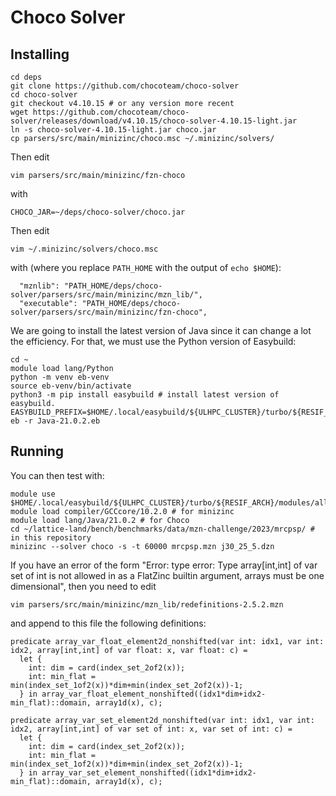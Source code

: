 # Choco Solver

## Installing

```
cd deps
git clone https://github.com/chocoteam/choco-solver
cd choco-solver
git checkout v4.10.15 # or any version more recent
wget https://github.com/chocoteam/choco-solver/releases/download/v4.10.15/choco-solver-4.10.15-light.jar
ln -s choco-solver-4.10.15-light.jar choco.jar
cp parsers/src/main/minizinc/choco.msc ~/.minizinc/solvers/
```

Then edit
```
vim parsers/src/main/minizinc/fzn-choco
```
with
```
CHOCO_JAR=~/deps/choco-solver/choco.jar
```

Then edit
```
vim ~/.minizinc/solvers/choco.msc
```
with (where you replace `PATH_HOME` with the output of `echo $HOME`):
```
  "mznlib": "PATH_HOME/deps/choco-solver/parsers/src/main/minizinc/mzn_lib/",
  "executable": "PATH_HOME/deps/choco-solver/parsers/src/main/minizinc/fzn-choco",
```

We are going to install the latest version of Java since it can change a lot the efficiency.
For that, we must use the Python version of Easybuild:

```
cd ~
module load lang/Python
python -m venv eb-venv
source eb-venv/bin/activate
python3 -m pip install easybuild # install latest version of easybuild.
EASYBUILD_PREFIX=$HOME/.local/easybuild/${ULHPC_CLUSTER}/turbo/${RESIF_ARCH}
eb -r Java-21.0.2.eb
```

## Running

You can then test with:
```
module use $HOME/.local/easybuild/${ULHPC_CLUSTER}/turbo/${RESIF_ARCH}/modules/all
module load compiler/GCCcore/10.2.0 # for minizinc
module load lang/Java/21.0.2 # for Choco
cd ~/lattice-land/bench/benchmarks/data/mzn-challenge/2023/mrcpsp/ # in this repository
minizinc --solver choco -s -t 60000 mrcpsp.mzn j30_25_5.dzn
```

If you have an error of the form "Error: type error: Type array[int,int] of var set of int is not allowed in as a FlatZinc builtin argument, arrays must be one dimensional", then you need to edit

```
vim parsers/src/main/minizinc/mzn_lib/redefinitions-2.5.2.mzn
```
and append to this file the following definitions:
```
predicate array_var_float_element2d_nonshifted(var int: idx1, var int: idx2, array[int,int] of var float: x, var float: c) =
  let {
    int: dim = card(index_set_2of2(x));
    int: min_flat = min(index_set_1of2(x))*dim+min(index_set_2of2(x))-1;
  } in array_var_float_element_nonshifted((idx1*dim+idx2-min_flat)::domain, array1d(x), c);

predicate array_var_set_element2d_nonshifted(var int: idx1, var int: idx2, array[int,int] of var set of int: x, var set of int: c) =
  let {
    int: dim = card(index_set_2of2(x));
    int: min_flat = min(index_set_1of2(x))*dim+min(index_set_2of2(x))-1;
  } in array_var_set_element_nonshifted((idx1*dim+idx2-min_flat)::domain, array1d(x), c);
```


